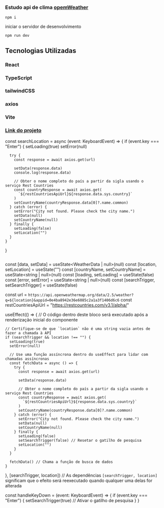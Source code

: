 ### Estudo api de clima [opemWeather](https://openweathermap.org/)

```
npm i
```
iniciar o servidor de desenvolvimento

```
npm run dev
```

## Tecnologias Utilizadas
<h3>React</h3>
<h3>TypeScript</h3>
<h3>tailwindCSS</h3>
<h3>axios</h3>
<h3>Vite</h3>

### [Link do projeto](https://api-clima-hazel.vercel.app/)


const searchLocation = async (event: KeyboardEvent<HTMLInputElement>) => {
if (event.key === "Enter") {
setLoading(true)
setError(null)

      try {
        const response = await axios.get(url)

        setData(response.data)
        console.log(response.data)

        // Obter o nome completo do país a partir da sigla usando o serviço Rest Countries
        const countryResponse = await axios.get(
          `${restCountriesApiUrl}${response.data.sys.country}`
        )
        setCountryName(countryResponse.data[0]?.name.common)
      } catch (error) {
        setError("City not found. Please check the city name.")
        setData(null)
        setCountryName(null)
      } finally {
        setLoading(false)
        setLocation("")
      }
    }

}
```

```
const [data, setData] = useState<WeatherData | null>(null)
const [location, setLocation] = useState<string>("")
const [countryName, setCountryName] = useState<string | null>(null)
const [loading, setLoading] = useState<boolean>(false)
const [error, setError] = useState<string | null>(null)
const [searchTrigger, setSearchTrigger] = useState<boolean>(false)

const url = `https://api.openweathermap.org/data/2.5/weather?q=${location}&appid=0e4ba8942e36e6085c2a1a3f1406d6c6`
const restCountriesApiUrl = "https://restcountries.com/v3.1/alpha/"

useEffect(() => {
// O código dentro deste bloco será executado após a renderização inicial do componente

    // Certifique-se de que `location` não é uma string vazia antes de fazer a chamada à API
    if (searchTrigger && location !== "") {
      setLoading(true)
      setError(null)

      // Use uma função assíncrona dentro do useEffect para lidar com chamadas assíncronas
      const fetchData = async () => {
        try {
          const response = await axios.get(url)

          setData(response.data)

          // Obter o nome completo do país a partir da sigla usando o serviço Rest Countries
          const countryResponse = await axios.get(
            `${restCountriesApiUrl}${response.data.sys.country}`
          )
          setCountryName(countryResponse.data[0]?.name.common)
        } catch (error) {
          setError("City not found. Please check the city name.")
          setData(null)
          setCountryName(null)
        } finally {
          setLoading(false)
          setSearchTrigger(false) // Resetar o gatilho de pesquisa
          setLocation("")
        }
      }

      fetchData() // Chama a função de busca de dados
    }

}, [searchTrigger, location]) // As dependências `[searchTrigger, location]` significam que o efeito será reexecutado quando qualquer uma delas for alterada

const handleKeyDown = (event: KeyboardEvent<HTMLInputElement>) => {
  if (event.key === "Enter") {
    setSearchTrigger(true) // Ativar o gatilho de pesquisa
  }
}
```
